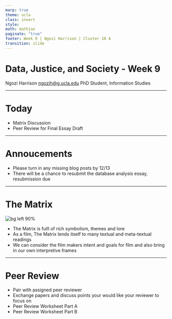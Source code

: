 ```yaml
---
marp: true
theme: ucla
class: invert
style: 
math: mathjax
paginate: "true"
footer: Week 9 | Ngozi Harrison | Cluster 10 A
transition: slide
---
```

<script type="module">
  import mermaid from 'https://cdn.jsdelivr.net/npm/mermaid@10/dist/mermaid.esm.min.mjs';
  mermaid. initialize ({ startOnLoad: true, theme: 'dark' });
</script>

# Data, Justice, and Society - Week 9


Ngozi Harrison 
ngozih@g.ucla.edu
PhD Student, Information Studies

---
# Today
- Matrix Discussion
- Peer Review for Final Essay Draft

---
# Annoucements
- Please turn in any missing blog posts by 12/13
- There will be a chance to resubmit the database analysis essay, resubmission due 


---
# The Matrix
![bg left 90%](../Pasted%20image%2020241203074321.png)
 - The Matrix is fulll of rich symbolism, themes and lore
 - As a film, The Matrix lends itself to many textual and meta-textual readings
 - We can consider the film makers intent and goals for film and also bring in our own interpretive frames

----

# Peer Review
- Pair with assigned peer reviewer
- Exchange papers and discuss points your would like your reviewer to focus on
- Peer Review Worksheet Part A
- Peer Review Worksheet Part B